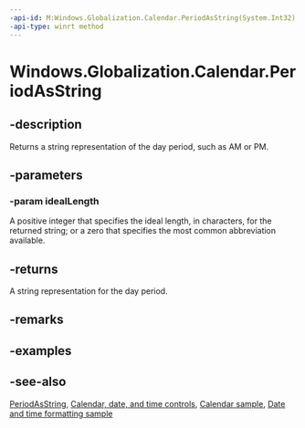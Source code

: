 ```yaml
---
-api-id: M:Windows.Globalization.Calendar.PeriodAsString(System.Int32)
-api-type: winrt method
---
```


<!-- Method syntax
public string PeriodAsString(System.Int32 idealLength)
-->

# Windows.Globalization.Calendar.PeriodAsString

## -description
Returns a string representation of the day period, such as AM or PM.

## -parameters
### -param idealLength
A positive integer that specifies the ideal length, in characters, for the returned string; or a zero that specifies the most common abbreviation available.

## -returns
A string representation for the day period.

## -remarks

## -examples

## -see-also
[PeriodAsString](calendar_periodasstring_980483546.md), [Calendar, date, and time controls](/windows/uwp/design/controls-and-patterns/date-and-time), [Calendar sample](https://github.com/Microsoft/Windows-universal-samples/tree/master/Samples/Calendar), [Date and time formatting sample](https://github.com/microsoft/Windows-universal-samples/tree/master/Samples/DateTimeFormatting)

